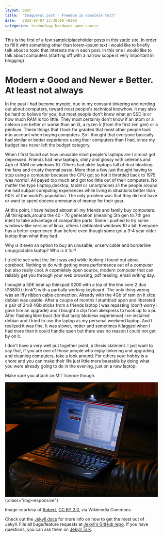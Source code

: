 ```yaml
---
layout: post
title:  "Inagueral post - Freedom in obsolete tech"
date:   2023-10-07 23:30:09 +0300
categories: technology hardware open-source
---
```

This is the first of a few sample/placeholder posts in this static site. In order to fill it with something other than lorem-ipsum text I would like to briefly talk about a topic that interests me in each post. In this one I would like to talk about computers (starting off with a narrow scope is very important in blogging)

# Modern ≠ Good and Newer ≠ Better. At least not always

In the past I had become myopic, due to my constant tinkering and nerding out about computers, toward most people's technical knowhow. It may also be hard to believe for you, but most people don't know what an SSD is or how much RAM is too little. They most certainly don't know if an atom or a celeron are better or worse than an i3, a ryzen 5 (from the first zen gen) or a pentium. These things that I took for granted that most other people took into account when buying computers. So I thought that everyone basically had similar or better experience using their computers than I had, since my budget has never left the budget category.

When I first found out how unusable most people's laptops are I almost got depressed. Friends had new laptops, shiny and glossy with celerons and 4gb of RAM on windows 10. Others had older laptops full of dust blocking the fans and crusty thermal paste. More than a few just thought having to stop using a computer because the CPU got so hot it throttled back to 1975 was _normal_. 
All payed too much and got too little out of their computers. No matter the type (laptop,desktop, tablet or smartphone) all the people around me had subpar computing experiences while living in situations better than 90% of the world's population. The only problem was that they did not have or want to spent obcene ammounts of money for their gear.

At this point, I have helped almost all my friends and family buy computers. All thinkpads,around the 40 - 70 generation (meaning 5th gen to 7th gen intel) to take advantage of compatible parts. Some I pushed to try some windows-like version of linux, others I debloated windows 10 a bit. Everyone has a better experience than before even though some got a 3-4 year older laptop than what they had. 

Why is it even an option to buy an unusable, unservicable and borderline unupgradable laptop? Who is it for?


I tried to see what the limit was and while looking I found out about coreboot. Nothing to do with getting more performance out of a computer but also really cool. A copmletely open source, modern computer that can reliably get you through your web browsing, pdf reading, email writing day. 

I bought a 50€ beat up thinkpad X200 with a top of the line core 2 duo (P8800 i think?) with a partially working keyboard. The only thing wrong was an iffy ribbon cable connection. Already with the 4Gb of ram on it xfce debian was usable. After a couple of months I stumbled upon and liberated a pair of 2rx8 4Gb sticks from a friends laptop I was repasting (don't worry I gave him an upgrade) and I bought a clip from aliexpress to hook up to a pi. After flashing libre boot (for that tasty blobless experience) I re-installed debian and I tried to use the laptop as my personal weekend laptop. And I realized it was fine. It was slower, hotter and sometimes it lagged when I had more than it could handle open but there was no reason I could not get by on it.

I don't have a very well put together point, a thesis statment. I just want to say that, if you are one of those people who enjoy tinkering and upgrading and cleaning computers, take a look around. For others your hobby is a chore and you can make their life just little more bearable by doing what you were already going to do in the evening, just on a new laptop. 

Make sure you attach an MIT licence though.

![Thinkpad](/assets/modern-obsolete/ThinkPad_X200.jpg){:class="img-responsive"} 

Image courtesy of <a href="https://commons.wikimedia.org/wiki/File:ThinkPad_X200_with_ThinkLight.jpg">Robert</a>, <a href="https://creativecommons.org/licenses/by/2.0">CC BY 2.0</a>, via Wikimedia Commons


Check out the [Jekyll docs][jekyll-docs] for more info on how to get the most out of Jekyll. File all bugs/feature requests at [Jekyll’s GitHub repo][jekyll-gh]. If you have questions, you can ask them on [Jekyll Talk][jekyll-talk].

[jekyll-docs]: https://jekyllrb.com/docs/home
[jekyll-gh]:   https://github.com/jekyll/jekyll
[jekyll-talk]: https://talk.jekyllrb.com/
